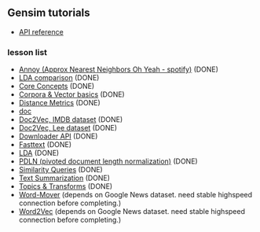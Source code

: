 ## Gensim tutorials

* [API reference](https://radimrehurek.com/gensim/apiref.html)

### lesson list
* [Annoy (Approx Nearest Neighbors Oh Yeah - spotify)](run_annoy.ipynb) (DONE)
* [LDA comparison](run_compare_lda.ipynb) (DONE)
* [Core Concepts](run_core_concepts.ipynb) (DONE)
* [Corpora & Vector basics](run_corpora_and_vector_spaces.ipynb) (DONE)
* [Distance Metrics](run_distance_metrics.ipynb) (DONE)
* [doc](run_docs.ipynb)
* [Doc2Vec, IMDB dataset](run_doc2vec_imdb.ipynb) (DONE)
* [Doc2Vec, Lee dataset](run_doc2vec_iee.ipynb) (DONE)
* [Downloader API](run_downloader_api.ipynb) (DONE)
* [Fasttext](run_fasttext.ipynb) (DONE)
* [LDA](run_lda.ipynb) (DONE)
* [PDLN (pivoted document length normalization)](run_pivoted_doc_norm.ipynb) (DONE)
* [Similarity Queries](run_similarity_queries.ipynb) (DONE)
* [Text Summarization](run_summarization.ipynb) (DONE)
* [Topics & Transforms](run_topics_and_transformations.ipynb) (DONE)
* [Word-Mover](run_wmd.ipynb) (depends on Google News dataset. need stable highspeed connection before completing.)
* [Word2Vec](run_word2vec.ipynb) (depends on Google News dataset. need stable highspeed connection before completing.)